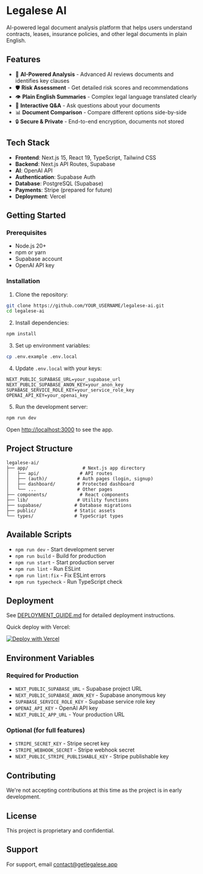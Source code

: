 # Legalese AI

AI-powered legal document analysis platform that helps users understand contracts, leases, insurance policies, and other legal documents in plain English.

## Features

- 🤖 **AI-Powered Analysis** - Advanced AI reviews documents and identifies key clauses
- 🛡️ **Risk Assessment** - Get detailed risk scores and recommendations
- 👁️ **Plain English Summaries** - Complex legal language translated clearly
- 💬 **Interactive Q&A** - Ask questions about your documents
- 📊 **Document Comparison** - Compare different options side-by-side
- 🔒 **Secure & Private** - End-to-end encryption, documents not stored

## Tech Stack

- **Frontend**: Next.js 15, React 19, TypeScript, Tailwind CSS
- **Backend**: Next.js API Routes, Supabase
- **AI**: OpenAI API
- **Authentication**: Supabase Auth
- **Database**: PostgreSQL (Supabase)
- **Payments**: Stripe (prepared for future)
- **Deployment**: Vercel

## Getting Started

### Prerequisites

- Node.js 20+
- npm or yarn
- Supabase account
- OpenAI API key

### Installation

1. Clone the repository:
```bash
git clone https://github.com/YOUR_USERNAME/legalese-ai.git
cd legalese-ai
```

2. Install dependencies:
```bash
npm install
```

3. Set up environment variables:
```bash
cp .env.example .env.local
```

4. Update `.env.local` with your keys:
```
NEXT_PUBLIC_SUPABASE_URL=your_supabase_url
NEXT_PUBLIC_SUPABASE_ANON_KEY=your_anon_key
SUPABASE_SERVICE_ROLE_KEY=your_service_role_key
OPENAI_API_KEY=your_openai_key
```

5. Run the development server:
```bash
npm run dev
```

Open [http://localhost:3000](http://localhost:3000) to see the app.

## Project Structure

```
legalese-ai/
├── app/                    # Next.js app directory
│   ├── api/               # API routes
│   ├── (auth)/           # Auth pages (login, signup)
│   ├── dashboard/        # Protected dashboard
│   └── ...               # Other pages
├── components/            # React components
├── lib/                  # Utility functions
├── supabase/            # Database migrations
├── public/              # Static assets
└── types/               # TypeScript types
```

## Available Scripts

- `npm run dev` - Start development server
- `npm run build` - Build for production
- `npm run start` - Start production server
- `npm run lint` - Run ESLint
- `npm run lint:fix` - Fix ESLint errors
- `npm run typecheck` - Run TypeScript check

## Deployment

See [DEPLOYMENT_GUIDE.md](./DEPLOYMENT_GUIDE.md) for detailed deployment instructions.

Quick deploy with Vercel:

[![Deploy with Vercel](https://vercel.com/button)](https://vercel.com/new/clone?repository-url=https://github.com/YOUR_USERNAME/legalese-ai)

## Environment Variables

### Required for Production

- `NEXT_PUBLIC_SUPABASE_URL` - Supabase project URL
- `NEXT_PUBLIC_SUPABASE_ANON_KEY` - Supabase anonymous key
- `SUPABASE_SERVICE_ROLE_KEY` - Supabase service role key
- `OPENAI_API_KEY` - OpenAI API key
- `NEXT_PUBLIC_APP_URL` - Your production URL

### Optional (for full features)

- `STRIPE_SECRET_KEY` - Stripe secret key
- `STRIPE_WEBHOOK_SECRET` - Stripe webhook secret
- `NEXT_PUBLIC_STRIPE_PUBLISHABLE_KEY` - Stripe publishable key

## Contributing

We're not accepting contributions at this time as the project is in early development.

## License

This project is proprietary and confidential.

## Support

For support, email contact@getlegalese.app